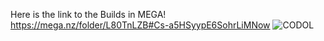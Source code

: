 Here is the link to the Builds in MEGA!
https://mega.nz/folder/L80TnLZB#Cs-a5HSyypE6SohrLiMNow
![CODOL](https://github.com/emokiid/CallOfDutyOnlineBuilds/assets/46846645/1a0a47fb-23dc-4a4c-8d38-94c5162a206f)
